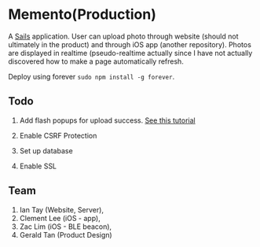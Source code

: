 # Memento(Production)

A [Sails](http://sailsjs.org) application. User can upload photo through website (should not ultimately in the product) and through iOS app (another repository). Photos are displayed in realtime (pseudo-realtime actually since I have not actually discovered how to make a page automatically refresh. 

Deploy using forever `sudo npm install -g forever`.
## Todo
1. Add flash popups for upload success. [See this tutorial](http://stackoverflow.com/questions/25350841/sails-js-flash-message-for-user-registration)

2. Enable CSRF Protection
3. Set up database
4. Enable SSL

## Team 
1. Ian Tay (Website, Server), 
2. Clement Lee (iOS - app), 
3. Zac Lim (iOS - BLE beacon), 
4. Gerald Tan (Product Design)
